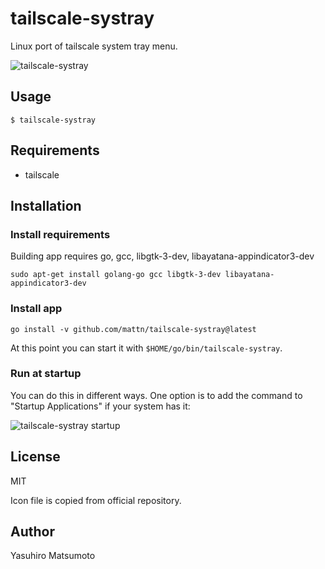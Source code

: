 # tailscale-systray

Linux port of tailscale system tray menu.

![tailscale-systray](/screenshot.png)

## Usage

```
$ tailscale-systray
```

## Requirements

* tailscale

## Installation

### Install requirements

Building app requires go, gcc, libgtk-3-dev, libayatana-appindicator3-dev

```
sudo apt-get install golang-go gcc libgtk-3-dev libayatana-appindicator3-dev
```

### Install app

```
go install -v github.com/mattn/tailscale-systray@latest
```

At this point you can start it with `$HOME/go/bin/tailscale-systray`.

### Run at startup

You can do this in different ways. One option is to add the command to "Startup Applications" if your system has it:

![tailscale-systray startup](/screenshot_startup.png)

## License

MIT

Icon file is copied from official repository.

## Author

Yasuhiro Matsumoto
